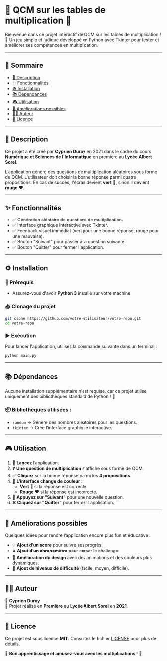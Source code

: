 # 🎯 QCM sur les tables de multiplication 🎯

Bienvenue dans ce projet interactif de QCM sur les tables de multiplication ! 🚀 Un jeu simple et ludique développé en Python avec Tkinter pour tester et améliorer ses compétences en multiplication. 

---

## 📌 Sommaire
- [🧐 Description](#-description)
- [✨ Fonctionnalités](#-fonctionnalités)
- [⚙️ Installation](#-installation)
- [📚 Dépendances](#-dépendances)
- [🎮 Utilisation](#-utilisation)
- [🚀 Améliorations possibles](#-améliorations-possibles)
- [👨‍💻 Auteur](#-auteur)
- [📜 Licence](#-licence)

---

## 🧐 Description
Ce projet a été créé par **Cyprien Duroy** en 2021 dans le cadre du cours **Numérique et Sciences de l’Informatique** en première au **Lycée Albert Sorel**. 

L’application génère des questions de multiplication aléatoires sous forme de QCM. L'utilisateur doit choisir la bonne réponse parmi quatre propositions. En cas de succès, l'écran devient **vert** 💚, sinon il devient **rouge** ❤️.

---

## ✨ Fonctionnalités
- ✅ Génération aléatoire de questions de multiplication.  
- ✅ Interface graphique interactive avec Tkinter.  
- ✅ Feedback visuel immédiat (vert pour une bonne réponse, rouge pour une mauvaise).  
- ✅ Bouton "Suivant" pour passer à la question suivante.  
- ✅ Bouton "Quitter" pour fermer l'application.  

---

## ⚙️ Installation
### 🔧 Prérequis
- Assurez-vous d'avoir **Python 3** installé sur votre machine.

### 📥 Clonage du projet
```sh
git clone https://github.com/votre-utilisateur/votre-repo.git
cd votre-repo
```

### ▶️ Exécution
Pour lancer l'application, utilisez la commande suivante dans un terminal :  
```sh
python main.py
```

---

## 📚 Dépendances
Aucune installation supplémentaire n'est requise, car ce projet utilise uniquement des bibliothèques standard de Python ! 🎉  

### 📦 Bibliothèques utilisées :
- `random` → Génère des nombres aléatoires pour les questions.  
- `tkinter` → Crée l’interface graphique interactive.  

---

## 🎮 Utilisation
1. 🎲 **Lancez** l’application.  
2. ❓ **Une question de multiplication** s'affiche sous forme de QCM.  
3. ✅ **Cliquez** sur la bonne réponse parmi les **4 propositions**.  
4. 🎨 **L’interface change de couleur** :
   - **Vert** 💚 si la réponse est correcte.  
   - **Rouge** ❤️ si la réponse est incorrecte.  
5. 🔄 **Appuyez sur "Suivant"** pour une nouvelle question.  
6. ❌ **Cliquez sur "Quitter"** pour fermer l’application.  

---

## 🚀 Améliorations possibles
Quelques idées pour rendre l’application encore plus fun et éducative :  
- 💡 **Ajout d’un score** pour suivre ses progrès.  
- ⏳ **Ajout d’un chronomètre** pour corser le challenge.  
- 🎨 **Amélioration du design** avec des animations et des couleurs plus dynamiques.  
- 🔢 **Ajout de niveaux de difficulté** (facile, moyen, difficile).  

---

## 👨‍💻 Auteur
📌 **Cyprien Duroy**  
📍 Projet réalisé en **Première** au **Lycée Albert Sorel** en **2021**.  

---

## 📜 Licence
Ce projet est sous licence **MIT**. Consultez le fichier [LICENSE](LICENSE) pour plus de détails.  

🚀 **Bon apprentissage et amusez-vous avec les multiplications !** 🎉
